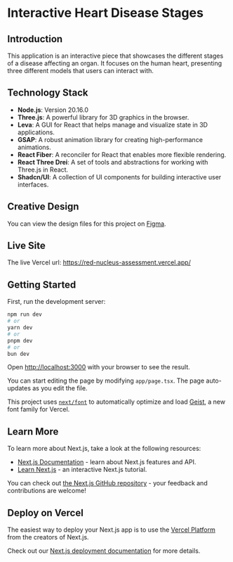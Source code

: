 # Interactive Heart Disease Stages

## Introduction

This application is an interactive piece that showcases the different stages of a disease affecting an organ. It focuses on the human heart, presenting three different models that users can interact with.

## Technology Stack

- **Node.js**: Version 20.16.0
- **Three.js**: A powerful library for 3D graphics in the browser.
- **Leva**: A GUI for React that helps manage and visualize state in 3D applications.
- **GSAP**: A robust animation library for creating high-performance animations.
- **React Fiber**: A reconciler for React that enables more flexible rendering.
- **React Three Drei**: A set of tools and abstractions for working with Three.js in React.
- **Shadcn/UI**: A collection of UI components for building interactive user interfaces.

## Creative Design

You can view the design files for this project on [Figma](https://www.figma.com/design/kXIXt0POxVG7JJKMjLuIQW/Untitled?t=RNNWPhw2dgHjrx1C-0).

## Live Site

The live Vercel url: https://red-nucleus-assessment.vercel.app/

## Getting Started

First, run the development server:

```bash
npm run dev
# or
yarn dev
# or
pnpm dev
# or
bun dev
```

Open [http://localhost:3000](http://localhost:3000) with your browser to see the result.

You can start editing the page by modifying `app/page.tsx`. The page auto-updates as you edit the file.

This project uses [`next/font`](https://nextjs.org/docs/app/building-your-application/optimizing/fonts) to automatically optimize and load [Geist](https://vercel.com/font), a new font family for Vercel.

## Learn More

To learn more about Next.js, take a look at the following resources:

- [Next.js Documentation](https://nextjs.org/docs) - learn about Next.js features and API.
- [Learn Next.js](https://nextjs.org/learn) - an interactive Next.js tutorial.

You can check out [the Next.js GitHub repository](https://github.com/vercel/next.js) - your feedback and contributions are welcome!

## Deploy on Vercel

The easiest way to deploy your Next.js app is to use the [Vercel Platform](https://vercel.com/new?utm_medium=default-template&filter=next.js&utm_source=create-next-app&utm_campaign=create-next-app-readme) from the creators of Next.js.

Check out our [Next.js deployment documentation](https://nextjs.org/docs/app/building-your-application/deploying) for more details.
